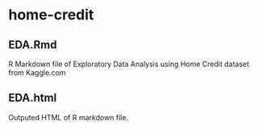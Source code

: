 # home-credit
## EDA.Rmd
R Markdown file of Exploratory Data Analysis using Home Credit dataset from Kaggle.com

## EDA.html
Outputed HTML of R markdown file.

